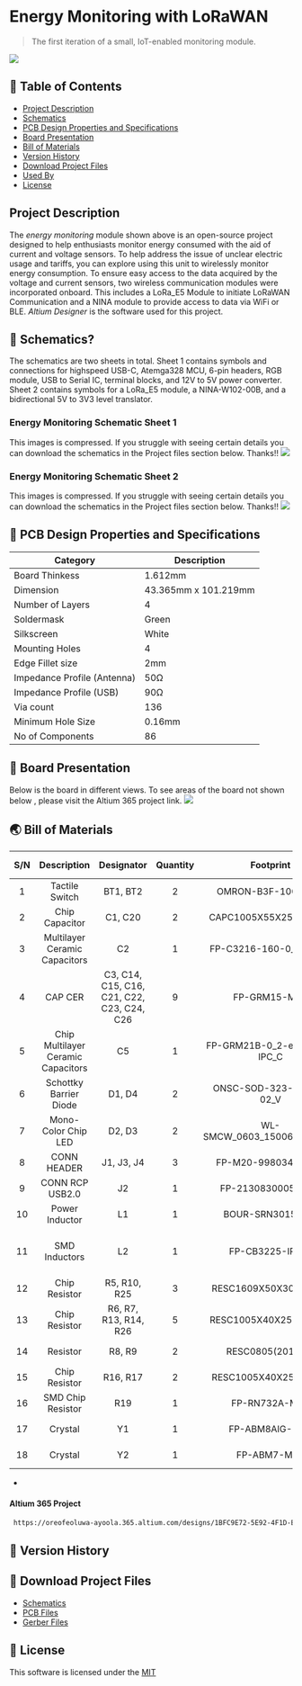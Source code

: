 # Energy Monitoring with LoRaWAN
> The first iteration of a small, IoT-enabled monitoring module.
<img src="https://github.com/user-attachments/assets/55031c5b-47f4-44da-be43-cbea9d6fc508" />

## 🚩 Table of Contents

- [Project Description](#-project-description)
- [Schematics](#-schematics)
- [PCB Design Properties and Specifications](#-pcb-design-properties-and-specifications)
- [Board Presentation](#-board-presentation)
- [Bill of Materials](#-bill-of-materials)
- [Version History](#-version-history)
- [Download Project Files](#-download-project-files)
- [Used By](#-used-by)
- [License](#-license)


##  Project Description 
The *energy monitoring* module shown above is an open-source project designed to help enthusiasts monitor energy consumed with the aid of current and voltage sensors. To help address the issue of unclear electric usage and tariffs, you can explore using this unit to wirelessly monitor energy consumption. To ensure easy access to the data acquired by the voltage and current sensors, two wireless communication modules were incorporated onboard. This includes a LoRa_E5 Module to initiate LoRaWAN Communication and a NINA module to provide access to data via WiFi or BLE. *Altium Designer* is the software used for this project.


## 🤖 Schematics?

The schematics are two sheets in total. Sheet 1 contains symbols and connections for highspeed USB-C, Atemga328 MCU, 6-pin headers, RGB module, USB to Serial IC, terminal blocks, and 12V to 5V power converter. Sheet 2 contains symbols for a LoRa_E5 module, a NINA-W102-00B, and a bidirectional 5V to 3V3 level translator.

### Energy Monitoring Schematic Sheet 1
This images is compressed. If you struggle with seeing certain details you can download the schematics in the Project files section below. Thanks!!
<img src="https://github.com/user-attachments/assets/da3b64b4-7132-490b-884f-687870abf510" />

### Energy Monitoring Schematic Sheet 2
This images is compressed. If you struggle with seeing certain details you can download the schematics in the Project files section below. Thanks!!
<img src="https://github.com/user-attachments/assets/e44891f0-4ea8-47d1-83c9-54377b72260e" />

## 🎨 PCB Design Properties and Specifications
| Category | Description |
| --- | --- |
| Board Thinkess | 1.612mm |
| Dimension | 43.365mm x 101.219mm |
| Number of Layers |  4  |
| Soldermask | Green |
| Silkscreen | White |
| Mounting Holes | 4 |
| Edge Fillet size | 2mm |
| Impedance Profile (Antenna) | 50Ω |
| Impedance Profile (USB) | 90Ω |
| Via count | 136 |
| Minimum Hole Size  | 0.16mm|
| No of Components| 86 |

## 🐾 Board Presentation 
Below is the board in different views. To see areas of the board not shown below , please visit the Altium 365 project link. 
<img src="https://github.com/user-attachments/assets/7185e227-41d2-4916-9e0d-90ed663ac18a" />



## 🌏 Bill of Materials

| S/N | Description         | Designator                 | Quantity | Footprint                      | Manufacturer           | Manufacturer Part Number      | Manufacturer Lifecycle       | Supplier Part Number       |
|:---------:| :---------:| :---------: |:---------:|:---------:|:---------: |:---------:| :---------:| :---------:|
| 1      | Tactile Switch       | BT1, BT2                   | 2        | OMRON-B3F-1000-4_V            | Omron                  | B3F-1000                       | Volume Production            | 36K7138                    |
| 2      | Chip Capacitor       | C1, C20                    | 2        | CAPC1005X55X25LL05T10          | Murata                 | GRM155R71A104KA01D            | Volume Production            | 490-6321-6-ND              |
| 3      | Multilayer Ceramic Capacitors | C2              | 1        | FP-C3216-160-0_2-IPC_A         | TDK                    | C3216X5R1H106K160AB           | Volume Production            | 05X9901                    |
| 4      | CAP CER             | C3, C14, C15, C16, C21, C22, C23, C24, C26 | 9 | FP-GRM15-MFG                | Murata                 | GRM155R71C104KA88D            | Volume Production            | 81-GRM155R71C104KA88       |
| 5      | Chip Multilayer Ceramic Capacitors | C5       | 1        | FP-GRM21B-0_2-e0_2_0_7-IPC_C   | Murata                 | GRM21BR61A226ME44L            | Volume Production            | 2104135                    |
| 6      | Schottky Barrier Diode | D1, D4                 | 2        | ONSC-SOD-323-2-477-02_V        | ON Semiconductor        | BAT54HT1G                     | Volume Production            | 863-BAT54HT1G              |
| 7      | Mono-Color Chip LED | D2, D3                     | 2        | WL-SMCW_0603_150060xx75020     | Wurth Electronics       | 150060AS75020                 | Volume Production            | 732-150060AS75020CT-ND     |
| 8      | CONN HEADER         | J1, J3, J4                 | 3        | FP-M20-9980346-MFG             | Harwin                 | M20-9980346                   | Volume Production            | 97K6200                    |
| 9      | CONN RCP USB2.0     | J2                         | 1        | FP-2130830005-MFG              | Molex                  | 213083-0005                   | Unknown                      | 3648630                    |
| 10     | Power Inductor      | L1                         | 1        | BOUR-SRN3015-2_V               | Bourns                 | SRN3015-3R3M                  | Volume Production            | 652-SRN3015-3R3M           |
| 11     | SMD Inductors       | L2                         | 1        | FP-CB3225-IPC_A                | Taiyo Yuden            | CBC3225T100MR                 | Not Recommended for New Design | 1463485                    |
| 12     | Chip Resistor       | R5, R10, R25               | 3        | RESC1609X50X30NL8T20           | Vishay                 | CRCW060310K0FKEA              | Volume Production            | 61M5335                    |
| 13     | Chip Resistor       | R6, R7, R13, R14, R26      | 5        | RESC1005X40X25LL05T05          | Panasonic              | ERJ-2GEJ221X                  | Volume Production            | 65T8267                    |
| 14     | Resistor            | R8, R9                     | 2        | RESC0805(2012)_N               | Yageo                  | RC0805FR-075K11L              | Volume Production            | 49AK3294                   |
| 15     | Chip Resistor       | R16, R17                   | 2        | RESC1005X40X25NL5T10           | Yageo / Phycomp        | RC0402JR-072K2L               | Unknown                      |                            |
| 16     | SMD Chip Resistor   | R19                        | 1        | FP-RN732A-MFG                  | TE Connectivity        | RN73C2A100KBTDF               | Unknown                      | 46AK9411                   |
| 17     | Crystal             | Y1                         | 1        | FP-ABM8AIG-MFG                 | Abracon                | ABM8AIG-16.000MHZ-12-2Z-T3    | Volume Production            | 56AC7507                   |
| 18     | Crystal             | Y2                         | 1        | FP-ABM7-MFG                    | Abracon                | ABM7-16.000MHZ-D2Y-T          | Unknown                      | 67P3843                    |

- 
#### Altium 365 Project

``` sh
 https://oreofeoluwa-ayoola.365.altium.com/designs/1BFC9E72-5E92-4F1D-BF10-B9AC457842F1
```

## 💬 Version History
## 🍞 Download Project Files

- [Schematics](https://github.com/Oreoluwa-IVT/-Energy-Monitoring-LoRaWAN-BLE-WiFi/blob/main/Energy_Monitoring.pdf)
- [PCB Files](https://github.com/Oreoluwa-IVT/-Energy-Monitoring-LoRaWAN-BLE-WiFi/blob/main/Altium%20PCB%20File.zip)
- [Gerber Files](https://github.com/Oreoluwa-IVT/-Energy-Monitoring-LoRaWAN-BLE-WiFi/blob/main/GerberX2.zip)

## 📜 License
This software is licensed under the [MIT](https://github.com/nhn/tui.editor/blob/master/LICENSE) 
